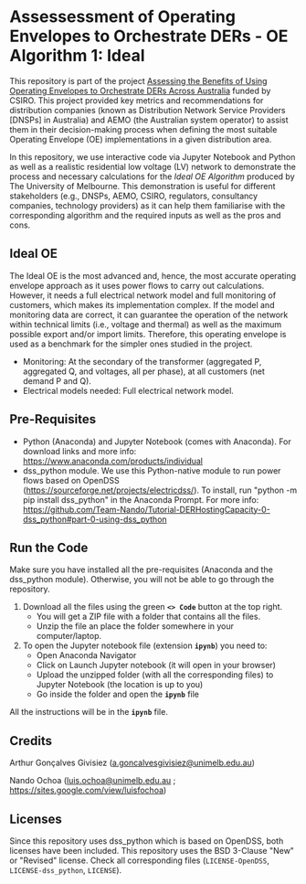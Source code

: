 # Assessessment of Operating Envelopes to Orchestrate DERs - OE Algorithm 1: Ideal

This repository is part of the project [Assessing the Benefits of Using Operating Envelopes to Orchestrate DERs Across Australia](https://electrical.eng.unimelb.edu.au/power-energy/projects/assessing-the-benefits-of-OEs-across-Australia) funded by CSIRO. This project provided key metrics and recommendations for distribution companies (known as Distribution Network Service Providers [DNSPs] in Australia) and AEMO (the Australian system operator) to assist them in their decision-making process when defining the most suitable Operating Envelope (OE) implementations in a given distribution area.

In this repository, we use interactive code via Jupyter Notebook and Python as well as a realistic residential low voltage (LV) network to demonstrate the process and necessary calculations for the *Ideal OE Algorithm* produced by The University of Melbourne. This demonstration is useful for different stakeholders (e.g., DNSPs, AEMO, CSIRO, regulators, consultancy companies, technology providers) as it can help them familiarise with the corresponding algorithm and the required inputs as well as the pros and cons.

## Ideal OE
The Ideal OE is the most advanced and, hence, the most accurate operating envelope approach as it uses power flows to carry out calculations. However, it needs a full electrical network model and full monitoring of customers, which makes its implementation complex. If the model and monitoring data are correct, it can guarantee the operation of the network within technical limits (i.e., voltage and thermal) as well as the maximum possible export and/or import limits. Therefore, this operating envelope is used as a benchmark for the simpler ones studied in the project.
- Monitoring: At the secondary of the transformer (aggregated P, aggregated Q, and voltages, all per phase), at all customers (net demand P and Q).
- Electrical models needed: Full electrical network model.

## Pre-Requisites
- Python (Anaconda) and Jupyter Notebook (comes with Anaconda). For download links and more info: https://www.anaconda.com/products/individual
- dss_python module. We use this Python-native module to run power flows based on OpenDSS (https://sourceforge.net/projects/electricdss/). To install, run "python -m pip install dss_python" in the Anaconda Prompt. For more info: https://github.com/Team-Nando/Tutorial-DERHostingCapacity-0-dss_python#part-0-using-dss_python

## Run the Code
Make sure you have installed all the pre-requisites (Anaconda and the dss_python module). Otherwise, you will not be able to go through the repository.

1. Download all the files using the green **`<> Code`** button at the top right.
   - You will get a ZIP file with a folder that contains all the files.
   - Unzip the file an place the folder somewhere in your computer/laptop.
3. To open the Jupyter notebook file (extension **`ipynb`**) you need to:
   - Open Anaconda Navigator
   - Click on Launch Jupyter notebook (it will open in your browser)
   - Upload the unzipped folder (with all the corresponding files) to Jupyter Notebook (the location is up to you)
   - Go inside the folder and open the **`ipynb`** file

All the instructions will be in the **`ipynb`** file.

## Credits

Arthur Gonçalves Givisiez (a.goncalvesgivisiez@unimelb.edu.au)

Nando Ochoa (luis.ochoa@unimelb.edu.au ; https://sites.google.com/view/luisfochoa)

## Licenses

Since this repository uses dss_python which is based on OpenDSS, both licenses have been included. This repository uses the BSD 3-Clause "New" or "Revised" license. Check all corresponding files (`LICENSE-OpenDSS`, `LICENSE-dss_python`, `LICENSE`).
